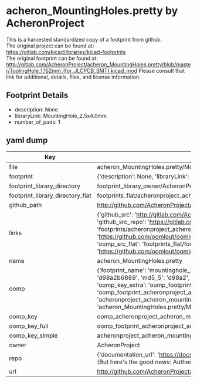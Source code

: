 # acheron_MountingHoles.pretty by AcheronProject  
This is a harvested standardized copy of a footprint from github.  
The original project can be found at:  
https://gitlab.com/kicad/libraries/kicad-footprints  
The original footprint can be found at:
http://gitlab.com/AcheronProject/acheron_MountingHoles.pretty/blob/master/ToolingHole_1.152mm_(for_JLCPCB_SMT).kicad_mod
Please consult that link for additional, details, files, and license information.  
## Footprint Details
* description: None  
* libraryLink: MountingHole_2.5x4.0mm  
* number_of_pads: 1  
## yaml dump  
| Key | Value |  
| --- | --- |  
| file | acheron_MountingHoles.pretty/MountingHole_2.5x4.0mm.kicad_mod |  
| footprint | {'description': None, 'libraryLink': 'MountingHole_2.5x4.0mm', 'number_of_pads': 1} |  
| footprint_library_directory | footprint_library_owner/AcheronProject_acheron_MountingHoles.pretty |  
| footprint_library_directory_flat | footprints_flat/acheronproject_acheron_mountingholes_mountinghole_2_5x4_0mm/working |  
| github_path | http://github.com/AcheronProject/acheron_MountingHoles.pretty/blob/master/MountingHole_2.5x4.0mm.kicad_mod |  
| links | {'github_src': 'http://gitlab.com/AcheronProject/acheron_MountingHoles.pretty/blob/master/ToolingHole_1.152mm_(for_JLCPCB_SMT).kicad_mod', 'github_src_repo': 'https://gitlab.com/kicad/libraries/kicad-footprints', 'oomp_bot': 'footprints/acheronproject_acheron_mountingholes_mountinghole_2_5x4_0mm/working', 'oomp_bot_github': 'https://github.com/oomlout/oomlout_oomp_footprint_bot/tree/main/footprints/acheronproject_acheron_mountingholes_mountinghole_2_5x4_0mm/working', 'oomp_src_flat': 'footprints_flat/footprints_flat/acheronproject_acheron_mountingholes_mountinghole_2_5x4_0mm/working', 'oomp_src_flat_github': 'https://github.com/oomlout/oomlout_oomp_footprint_src/tree/main/footprints_flat/acheronproject_acheron_mountingholes_mountinghole_2_5x4_0mm/working'} |  
| name | acheron_MountingHoles.pretty |  
| oomp | {'footprint_name': 'mountinghole_2_5x4_0mm', 'library_name': 'acheron_mountingholes', 'md5': 'd98a2b6889ac45c992693c325e994ad0', 'md5_10': 'd98a2b6889', 'md5_5': 'd98a2', 'md5_6': 'd98a2b', 'oomp_key': 'oomp_acheronproject_acheron_mountingholes_mountinghole_2_5x4_0mm', 'oomp_key_extra': 'oomp_footprint_acheronproject_acheron_mountingholes_mountinghole_2_5x4_0mm', 'oomp_key_full': 'oomp_footprint_acheronproject_acheron_mountingholes_mountinghole_2_5x4_0mm_d98a2b', 'oomp_key_simple': 'acheronproject_acheron_mountingholes_mountinghole_2_5x4_0mm', 'original_filename': 'acheron_MountingHoles.pretty/MountingHole_2.5x4.0mm.kicad_mod', 'owner_name': 'acheronproject'} |  
| oomp_key | oomp_acheronproject_acheron_mountingholes_mountinghole_2_5x4_0mm |  
| oomp_key_full | oomp_footprint_acheronproject_acheron_mountingholes_mountinghole_2_5x4_0mm |  
| oomp_key_simple | acheronproject_acheron_mountingholes_mountinghole_2_5x4_0mm |  
| owner | AcheronProject |  
| repo | {'documentation_url': 'https://docs.github.com/rest/overview/resources-in-the-rest-api#rate-limiting', 'message': "API rate limit exceeded for 84.66.173.59. (But here's the good news: Authenticated requests get a higher rate limit. Check out the documentation for more details.)"} |  
| url | http://github.com/AcheronProject/acheron_MountingHoles.pretty |  


